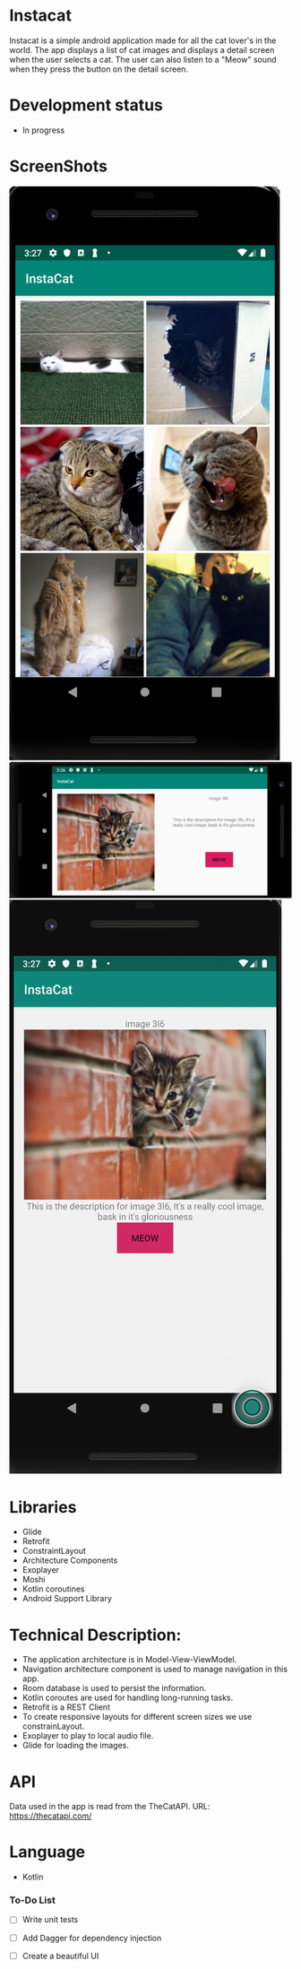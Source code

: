 # Instacat

Instacat is a simple android application made for all the cat lover's in the world. The app displays a list of cat images and displays a detail screen when the user selects a cat. The user can also listen to a "Meow" sound when they press the button on the detail screen.

# Development status
- In progress

# ScreenShots
![](https://github.com/MyricSeptember/Cat-Project/blob/master/images/overview.png)
![](https://github.com/MyricSeptember/Cat-Project/blob/master/images/landscape.png)
![](https://github.com/MyricSeptember/Cat-Project/blob/master/images/portrait.png)


# Libraries
- Glide
- Retrofit
- ConstraintLayout
- Architecture Components
- Exoplayer
- Moshi
- Kotlin coroutines
- Android Support Library

# Technical Description:
- The application architecture is in Model-View-ViewModel.
- Navigation architecture component is used to manage navigation in this app.
- Room database is used to persist the information.
- Kotlin coroutes are used for handling long-running tasks.
- Retrofit is a REST Client
- To create responsive layouts for different screen sizes we use constrainLayout.
- Exoplayer to play to local audio file.
- Glide for loading the images.

# API
Data used in the app is read from the TheCatAPI. 
URL: https://thecatapi.com/

# Language
- Kotlin

### To-Do List

- [ ] Write unit tests
- [ ] Add Dagger for dependency injection
- [ ] Create a beautiful UI


